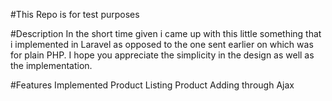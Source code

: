 #This Repo is for test purposes

#Description
In the short time given i came up with this little something that i implemented in Laravel as opposed to the one sent earlier on which was for plain PHP. I hope you appreciate the simplicity in the design as well as the implementation.

#Features Implemented
Product Listing
Product Adding through Ajax